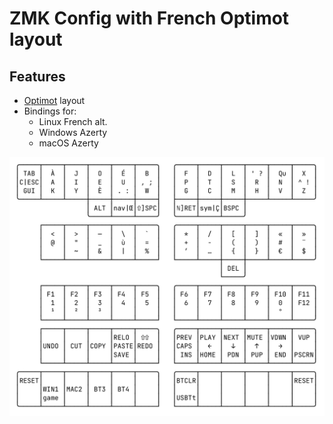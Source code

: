 # ZMK Config with French Optimot layout

## Features

- [Optimot](https://optimot.fr/) layout
- Bindings for:
    - Linux French alt.
    - Windows Azerty
    - macOS Azerty

![layers](layers.png)
